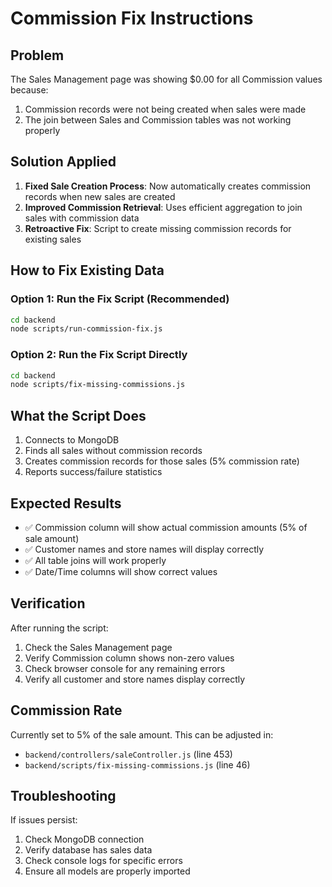 # Commission Fix Instructions

## Problem
The Sales Management page was showing $0.00 for all Commission values because:
1. Commission records were not being created when sales were made
2. The join between Sales and Commission tables was not working properly

## Solution Applied
1. **Fixed Sale Creation Process**: Now automatically creates commission records when new sales are created
2. **Improved Commission Retrieval**: Uses efficient aggregation to join sales with commission data
3. **Retroactive Fix**: Script to create missing commission records for existing sales

## How to Fix Existing Data

### Option 1: Run the Fix Script (Recommended)
```bash
cd backend
node scripts/run-commission-fix.js
```

### Option 2: Run the Fix Script Directly
```bash
cd backend
node scripts/fix-missing-commissions.js
```

## What the Script Does
1. Connects to MongoDB
2. Finds all sales without commission records
3. Creates commission records for those sales (5% commission rate)
4. Reports success/failure statistics

## Expected Results
- ✅ Commission column will show actual commission amounts (5% of sale amount)
- ✅ Customer names and store names will display correctly
- ✅ All table joins will work properly
- ✅ Date/Time columns will show correct values

## Verification
After running the script:
1. Check the Sales Management page
2. Verify Commission column shows non-zero values
3. Check browser console for any remaining errors
4. Verify all customer and store names display correctly

## Commission Rate
Currently set to 5% of the sale amount. This can be adjusted in:
- `backend/controllers/saleController.js` (line 453)
- `backend/scripts/fix-missing-commissions.js` (line 46)

## Troubleshooting
If issues persist:
1. Check MongoDB connection
2. Verify database has sales data
3. Check console logs for specific errors
4. Ensure all models are properly imported